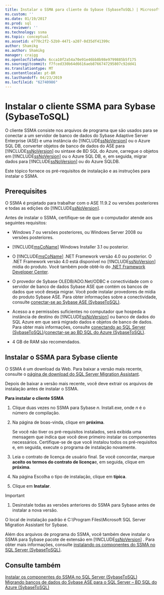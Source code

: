 ```yaml
---
title: Instalar o SSMA para cliente do Sybase (SybaseToSQL) | Microsoft Docs
ms.custom: ''
ms.date: 01/19/2017
ms.prod: sql
ms.reviewer: ''
ms.technology: ssma
ms.topic: conceptual
ms.assetid: e770c2f2-52b9-4471-a207-0d35df41399c
author: Shamikg
ms.author: Shamikg
manager: craigg
ms.openlocfilehash: 6cca10f2a54a70e91e46bb8b98e9799885b5f175
ms.sourcegitcommit: f7fced330b64d6616aeb8766747295807c92dd41
ms.translationtype: MT
ms.contentlocale: pt-BR
ms.lasthandoff: 04/23/2019
ms.locfileid: "62740986"
---
```

# <a name="installing-ssma--for-sybase-client-sybasetosql"></a>Instalar o cliente SSMA para Sybase (SybaseToSQL)
O cliente SSMA consiste nos arquivos de programa que são usados para se conectar a um servidor de banco de dados do Sybase Adaptive Server Enterprise (ASE) e uma instância do [!INCLUDE[ssNoVersion](../../includes/ssnoversion-md.md)] ou o Azure SQL DB, converter objetos de banco de dados do ASE para [!INCLUDE[ssNoVersion](../../includes/ssnoversion-md.md)] ou sintaxe de BD SQL do Azure, carregue o objetos em [!INCLUDE[ssNoVersion](../../includes/ssnoversion-md.md)] ou o Azure SQL DB, e, em seguida, migrar dados para [!INCLUDE[ssNoVersion](../../includes/ssnoversion-md.md)] ou do Azure SQLDB.  
  
Este tópico fornece os pré-requisitos de instalação e as instruções para instalar o SSMA.  
  
## <a name="prerequisites"></a>Prerequisites  
O SSMA é projetado para trabalhar com o ASE 11.9.2 ou versões posteriores e todas as edições do [!INCLUDE[ssNoVersion](../../includes/ssnoversion-md.md)].  
  
Antes de instalar o SSMA, certifique-se de que o computador atende aos seguintes requisitos:  
  
-   Windows 7 ou versões posteriores, ou Windows Server 2008 ou versões posteriores.  
  
-   [!INCLUDE[msCoName](../../includes/msconame_md.md)] Windows Installer 3.1 ou posterior.  
  
-   O [!INCLUDE[msCoName](../../includes/msconame_md.md)] .NET Framework versão 4.0 ou posterior. O .NET Framework versão 4.0 está disponível no [!INCLUDE[ssNoVersion](../../includes/ssnoversion-md.md)] mídia do produto. Você também pode obtê-lo do [.NET Framework Developer Center](https://go.microsoft.com/fwlink/?LinkId=48882).  
  
-   O provedor de Sybase OLEDB/ADO.Net/ODBC e conectividade com o servidor de banco de dados Sybase ASE que contém os bancos de dados que você deseja migrar. Você pode instalar provedores de mídia do produto Sybase ASE. Para obter informações sobre a conectividade, consulte [conectar-se ao Sybase ASE &#40;SybaseToSQL&#41;](../../ssma/sybase/connecting-to-sybase-ase-sybasetosql.md).  
  
-   Acesso a e permissões suficientes no computador que hospeda a instância de destino do [!INCLUDE[ssNoVersion](../../includes/ssnoversion-md.md)] ou banco de dados do SQL Azure em que será migrado dados e objetos de banco de dados. Para obter mais informações, consulte [conectando ao SQL Server &#40;SybaseToSQL&#41;](../../ssma/sybase/connecting-to-sql-server-sybasetosql.md)/[conectar-se ao BD SQL do Azure &#40;SybaseToSQL&#41;](../../ssma/sybase/connecting-to-azure-sql-db-sybasetosql.md).  
  
-   4 GB de RAM são recomendados.  
  
## <a name="installing-the-ssma-for-sybase-client"></a>Instalar o SSMA para Sybase cliente  
O SSMA é um download da Web. Para baixar a versão mais recente, consulte o [página de download do SQL Server Migration Assistant](https://aka.ms/ssmaforsybase).  
  
Depois de baixar a versão mais recente, você deve extrair os arquivos de instalação antes de instalar o SSMA.  
  
**Para instalar o cliente SSMA**  
  
1.  Clique duas vezes no SSMA para Sybase *n*. Install.exe, onde *n* é o número de compilação.  
  
2.  Na página de boas-vinda, clique em **próxima**.  
  
    Se você não tiver os pré-requisitos instalados, será exibida uma mensagem que indica que você deve primeiro instalar os componentes necessários. Certifique-se de que você instalou todos os pré-requisitos e, em seguida, execute o programa de instalação novamente.  
  
3.  Leia o contrato de licença de usuário final. Se você concordar, marque **aceito os termos do contrato de licença**e, em seguida, clique em **próxima**.  
  
4.  Na página Escolha o tipo de instalação, clique em **típica**.  
  
5.  Clique em **Instalar**.  
  
> [!IMPORTANT]  
> 1.  Desinstale todas as versões anteriores do SSMA para Sybase antes de instalar a nova versão.  
  
O local de instalação padrão é C:\Program Files\Microsoft SQL Server Migration Assistant for Sybase.  
  
Além dos arquivos de programa do SSMA, você também deve instalar o SSMA para Sybase pacote de extensão em [!INCLUDE[ssNoVersion](../../includes/ssnoversion-md.md)] . Para obter mais informações, consulte [instalando os componentes do SSMA no SQL Server &#40;SybaseToSQL&#41;](../../ssma/sybase/installing-ssma-components-on-sql-server-sybasetosql.md).  
  
## <a name="see-also"></a>Consulte também  
[Instalar os componentes do SSMA no SQL Server &#40;SybaseToSQL&#41;](../../ssma/sybase/installing-ssma-components-on-sql-server-sybasetosql.md)  
[Migrando bancos de dados do Sybase ASE para o SQL Server – BD SQL do Azure &#40;SybaseToSQL&#41;](../../ssma/sybase/migrating-sybase-ase-databases-to-sql-server-azure-sql-db-sybasetosql.md)  
  
